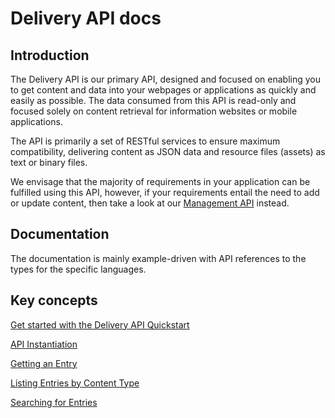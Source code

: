 # Delivery API docs

## Introduction

The Delivery API is our primary API, designed and focused on enabling you to get content and data into your webpages or applications as quickly and easily as possible. The data consumed from this API is read-only and focused solely on content retrieval for information websites or mobile applications.

The API is primarily a set of RESTful services to ensure maximum compatibility, delivering content as JSON data and resource files (assets) as text or binary files.

We envisage that the majority of requirements in your application can be fulfilled using this API, however, if your requirements entail the need to add or update content, then take a look at our [Management API](./management-api/README.md) instead.

## Documentation

The documentation is mainly example-driven with API references to the types for the specific languages.

## Key concepts

[Get started with the Delivery API Quickstart](./getting-started.md)

[API Instantiation](./api-instantiation.md)

[Getting an Entry](./accessing-entries/dotnet/entry-get-dotnet.md)

[Listing Entries by Content Type](./accessing-entries/dotnet/entries-list-dotnet.md)

[Searching for Entries](./accessing-entries/entry-search.md)
